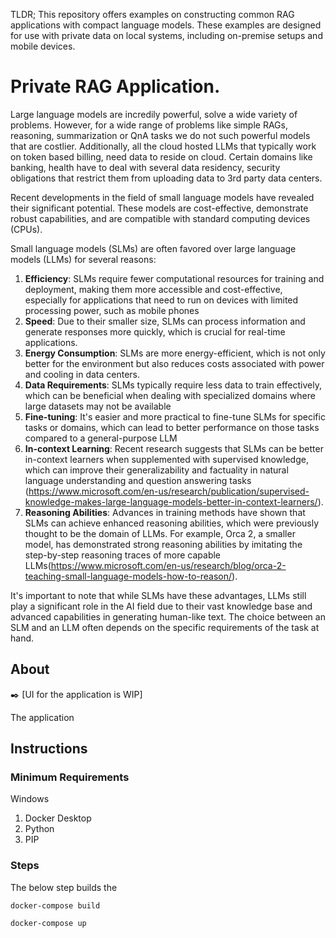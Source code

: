 TLDR; This repository offers examples on constructing common RAG applications with compact language models. These examples are designed for use with private data on local systems, including on-premise setups and mobile devices.

# Private RAG Application. 

Large language models are incredily powerful, solve a wide variety of problems. However, for a wide range of problems like simple RAGs, reasoning, summarization or QnA tasks we do not such powerful models that are costlier. Additionally, all the cloud hosted LLMs that typically work on token based billing, need data to reside on cloud. Certain domains like banking, health have to deal with several data residency, security obligations that restrict them from uploading data to 3rd party data centers. 

Recent developments in the field of small language models have revealed their significant potential. These models are cost-effective, demonstrate robust capabilities, and are compatible with standard computing devices (CPUs). 

Small language models (SLMs) are often favored over large language models (LLMs) for several reasons:
1. **Efficiency**: SLMs require fewer computational resources for training and deployment, making them more accessible and cost-effective, especially for applications that need to run on devices with limited processing power, such as mobile phones
2. **Speed**: Due to their smaller size, SLMs can process information and generate responses more quickly, which is crucial for real-time applications.
3. **Energy Consumption**: SLMs are more energy-efficient, which is not only better for the environment but also reduces costs associated with power and cooling in data centers.
4. **Data Requirements**: SLMs typically require less data to train effectively, which can be beneficial when dealing with specialized domains where large datasets may not be available
5. **Fine-tuning**: It's easier and more practical to fine-tune SLMs for specific tasks or domains, which can lead to better performance on those tasks compared to a general-purpose LLM
6. **In-context Learning**: Recent research suggests that SLMs can be better in-context learners when supplemented with supervised knowledge, which can improve their generalizability and factuality in natural language understanding and question answering tasks (https://www.microsoft.com/en-us/research/publication/supervised-knowledge-makes-large-language-models-better-in-context-learners/).
7. **Reasoning Abilities**: Advances in training methods have shown that SLMs can achieve enhanced reasoning abilities, which were previously thought to be the domain of LLMs. For example, Orca 2, a smaller model, has demonstrated strong reasoning abilities by imitating the step-by-step reasoning traces of more capable LLMs(https://www.microsoft.com/en-us/research/blog/orca-2-teaching-small-language-models-how-to-reason/).

It's important to note that while SLMs have these advantages, LLMs still play a significant role in the AI field due to their vast knowledge base and advanced capabilities in generating human-like text. The choice between an SLM and an LLM often depends on the specific requirements of the task at hand.


## About

:black_nib:  [UI for the application is WIP]

The application 

## Instructions

### Minimum Requirements
Windows

1. Docker Desktop
2. Python
3. PIP

### Steps

The below step builds the 

```
docker-compose build
```

```
docker-compose up
```